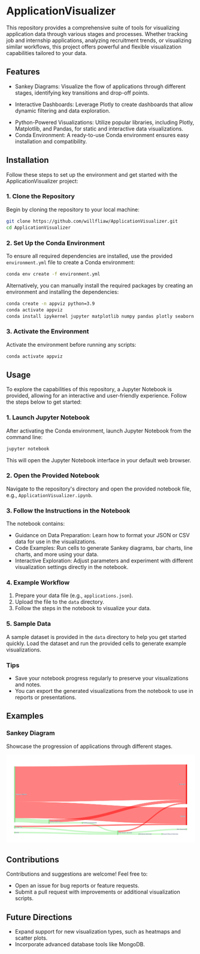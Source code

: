 # ApplicationVisualizer

This repository provides a comprehensive suite of tools for visualizing application data through various stages and processes. Whether tracking job and internship applications, analyzing recruitment trends, or visualizing similar workflows, this project offers powerful and flexible visualization capabilities tailored to your data.

## Features

- Sankey Diagrams: Visualize the flow of applications through different stages, identifying key transitions and drop-off points.
<!-- - Bar and Line Charts: Compare application statistics over time, across sources, or between outcomes. -->
- Interactive Dashboards: Leverage Plotly to create dashboards that allow dynamic filtering and data exploration.
<!-- - Customizable Data Inputs: Use JSON or CSV formats to provide flexible input options for various data types. -->
- Python-Powered Visualizations: Utilize popular libraries, including Plotly, Matplotlib, and Pandas, for static and interactive data visualizations.
- Conda Environment: A ready-to-use Conda environment ensures easy installation and compatibility.

## Installation

Follow these steps to set up the environment and get started with the ApplicationVisualizer project:

### 1. Clone the Repository

Begin by cloning the repository to your local machine:

```bash
git clone https://github.com/willfliaw/ApplicationVisualizer.git
cd ApplicationVisualizer
```

### 2. Set Up the Conda Environment

To ensure all required dependencies are installed, use the provided `environment.yml` file to create a Conda environment:

```bash
conda env create -f environment.yml
```

Alternatively, you can manually install the required packages by creating an environment and installing the dependencies:

```bash
conda create -n appviz python=3.9
conda activate appviz
conda install ipykernel jupyter matplotlib numpy pandas plotly seaborn tqdm
```

### 3. Activate the Environment

Activate the environment before running any scripts:

```bash
conda activate appviz
```

## Usage

To explore the capabilities of this repository, a Jupyter Notebook is provided, allowing for an interactive and user-friendly experience. Follow the steps below to get started:

### 1. Launch Jupyter Notebook

After activating the Conda environment, launch Jupyter Notebook from the command line:

```bash
jupyter notebook
```

This will open the Jupyter Notebook interface in your default web browser.

### 2. Open the Provided Notebook

Navigate to the repository's directory and open the provided notebook file, e.g., `ApplicationVisualizer.ipynb`.

### 3. Follow the Instructions in the Notebook

The notebook contains:

- Guidance on Data Preparation: Learn how to format your JSON or CSV data for use in the visualizations.
- Code Examples: Run cells to generate Sankey diagrams, bar charts, line charts, and more using your data.
- Interactive Exploration: Adjust parameters and experiment with different visualization settings directly in the notebook.

### 4. Example Workflow

1. Prepare your data file (e.g., `applications.json`).
2. Upload the file to the `data` directory.
3. Follow the steps in the notebook to visualize your data.

### 5. Sample Data

A sample dataset is provided in the `data` directory to help you get started quickly. Load the dataset and run the provided cells to generate example visualizations.

### Tips

- Save your notebook progress regularly to preserve your visualizations and notes.
- You can export the generated visualizations from the notebook to use in reports or presentations.

## Examples

### Sankey Diagram

Showcase the progression of applications through different stages.

![Example Sankey Diagram](images/example_sankey.png)

## Contributions

Contributions and suggestions are welcome! Feel free to:

- Open an issue for bug reports or feature requests.
- Submit a pull request with improvements or additional visualization scripts.

## Future Directions

- Expand support for new visualization types, such as heatmaps and scatter plots.
- Incorporate advanced database tools like MongoDB.
